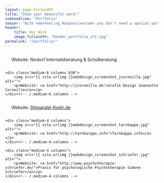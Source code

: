 ```yaml
---
layout: page-fullwidth
title: "Show your beautiful work!"
subheadline: "Portfolio"
teaser: "With <em>Feeling Responsive</em> you don't need a special portfolio template. Just check out the great possibilities of the <a href='http://foundation.zurb.com/docs/components/grid.html'>foundation grid</a> and experiment with it."
header:
    title: Our Work
    image_fullwidth: "header_portfolio_alt.jpg"
permalink: "/portfolio/"
---
```

<!--more-->

<div class="row t60">
    <div class="medium-6 columns b30">
        <img src="{{ site.urlimg }}webdesign_screenshot_nixdorf.jpg" alt="">
        <p> Website: Nixdorf Internatsberatung &amp; Schulberatung</p>
    </div><!-- /.medium-6.columns -->

    <div class="medium-6 columns b30">
        <img src="{{ site.urlimg }}webdesign_screenshot_jcorneille.jpg" alt="">
        <p>Website: <a href="http://jcorneille.de">Grafik Design Jeannette Corneille</a></p>
    </div><!-- /.medium-6.columns -->
</div><!-- /.row -->


<div class="row t30">
    <div class="medium-4 columns">
        <img src="{{ site.urlimg }}webdesign_screenshot_stilwandel.jpg" alt="">
        <p>Website: <a href="http://stilwandel-koeln.de">Stilwandel-Koeln.de</a></p>
    </div><!-- /.medium-4.columns -->

    <div class="medium-4 columns">
        <img src="{{ site.urlimg }}webdesign_screenshot_tarnkappe.jpg" alt="">
        <p>Website: <a href="http://tarnkarppe.info">Tarnkappe.info</a></p>
    </div><!-- /.medium-4.columns -->

    <div class="medium-4 columns">
        <img src="{{ site.urlimg }}webdesign_screenshot_schriefer.jpg" alt="">
        <p>Website: <a href="http://www.psychotherapie-schriefer.de/">Praxis für psychologische Psychotherapie Simone Schriefer</a></p>
    </div><!-- /.medium-4.columns -->
</div><!-- /.row -->


